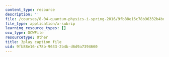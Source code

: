 ```yaml
---
content_type: resource
description: ''
file: /courses/8-04-quantum-physics-i-spring-2016/9fb88e16c78b96332b4bd6d9a7394660_0ABYYJSvkVk.srt
file_type: application/x-subrip
learning_resource_types: []
ocw_type: OCWFile
resourcetype: Other
title: 3play caption file
uid: 9fb88e16-c78b-9633-2b4b-d6d9a7394660
---
```

